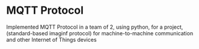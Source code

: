 # MQTT Protocol
Implemented MQTT Protocol in a team of 2, using python, for a project, (standard-based imaginf protocol) for machine-to-machine communication and other Internet of Things devices
